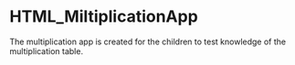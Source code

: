 # HTML_MiltiplicationApp
The multiplication app is created for the children to test knowledge of the multiplication table.
